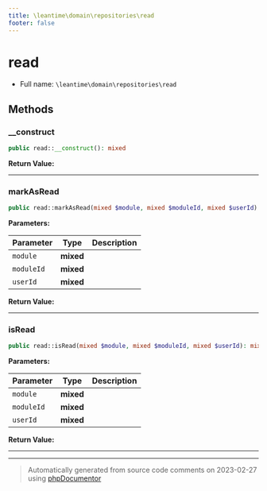 ```yaml
---
title: \leantime\domain\repositories\read
footer: false
---
```


# read





* Full name: `\leantime\domain\repositories\read`



## Methods

### __construct



```php
public read::__construct(): mixed
```









**Return Value:**





---
### markAsRead



```php
public read::markAsRead(mixed $module, mixed $moduleId, mixed $userId): mixed
```








**Parameters:**

| Parameter | Type | Description |
|-----------|------|-------------|
| `module` | **mixed** |  |
| `moduleId` | **mixed** |  |
| `userId` | **mixed** |  |


**Return Value:**





---
### isRead



```php
public read::isRead(mixed $module, mixed $moduleId, mixed $userId): mixed
```








**Parameters:**

| Parameter | Type | Description |
|-----------|------|-------------|
| `module` | **mixed** |  |
| `moduleId` | **mixed** |  |
| `userId` | **mixed** |  |


**Return Value:**





---


---
> Automatically generated from source code comments on 2023-02-27 using [phpDocumentor](http://www.phpdoc.org/)
